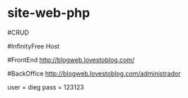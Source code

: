 # site-web-php

#CRUD

#InfinityFree Host

#FrontEnd
http://blogweb.lovestoblog.com/

#BackOffice
http://blogweb.lovestoblog.com/administrador

user = dieg
pass = 123123



